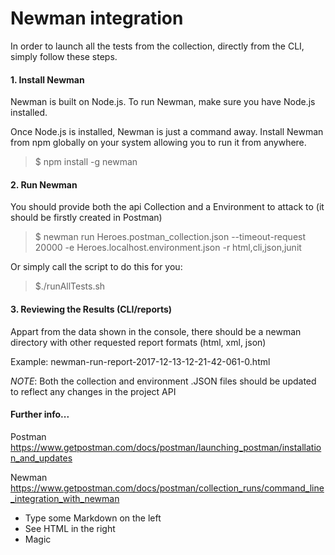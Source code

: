 # Newman integration

In order to launch all the tests from the collection, directly from the CLI, simply follow these steps.

#### 1. Install Newman

Newman is built on Node.js. To run Newman, make sure you have Node.js installed.

Once Node.js is installed, Newman is just a command away. Install Newman from npm globally on your system allowing you to run it from anywhere.

> $ npm install -g newman

#### 2. Run Newman 
You should provide both the api Collection and a Environment to attack to (it should be firstly created in Postman)

> $ newman run Heroes.postman_collection.json --timeout-request 20000 -e Heroes.localhost.environment.json -r html,cli,json,junit

Or simply call the script to do this for you:

>   $./runAllTests.sh

#### 3. Reviewing the Results (CLI/reports)
Appart from the data shown in the console, there should be a newman directory with other requested report formats (html, xml, json)

Example: newman-run-report-2017-12-13-12-21-42-061-0.html

*NOTE*: Both the collection and environment .JSON files should be updated to reflect any changes in the project API

#### Further info...
Postman
https://www.getpostman.com/docs/postman/launching_postman/installation_and_updates

Newman
https://www.getpostman.com/docs/postman/collection_runs/command_line_integration_with_newman
- Type some Markdown on the left
- See HTML in the right
- Magic

